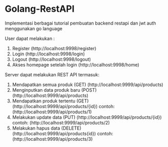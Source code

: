 # Golang-RestAPI
Implementasi berbagai tutorial pembuatan backend restapi dan jwt auth menggunakan go language

User dapat melakukan :
1. Register (http://localhost:9998/register)
2. Login (http://localhost:9998/login)
3. Logout (http://localhost:9998/logout)
4. Akses homepage setelah login (http://localhost:9998/home)

Server dapat melakukan REST API termasuk:
1. Mendapatkan semua produk (GET) (http://localhost:9999/api/products)
2. Menginputkan data produk baru (POST) (http://localhost:9999/api/products)
3. Mendapatkan produk tertentu (GET) (http://localhost:9999/api/products/{id}) contoh: (http://localhost:9999/api/products/1)
4. Melakukan update data (PUT) (http://localhost:9999/api/products/{id}) contoh: (http://localhost:9999/api/products/2)
5. Melakukan hapus data (DELETE) (http://localhost:9999/api/products{id}) contoh: (http://localhost:9999/api/products/3)
